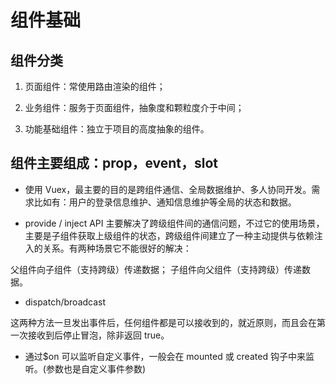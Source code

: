 #  组件基础

## 组件分类

1. 页面组件：常使用路由渲染的组件；

2. 业务组件：服务于页面组件，抽象度和颗粒度介于中间；

3. 功能基础组件：独立于项目的高度抽象的组件。

## 组件主要组成：prop，event，slot

- 使用 Vuex，最主要的目的是跨组件通信、全局数据维护、多人协同开发。需求比如有：用户的登录信息维护、通知信息维护等全局的状态和数据。

- provide / inject API 主要解决了跨级组件间的通信问题，不过它的使用场景，主要是子组件获取上级组件的状态，跨级组件间建立了一种主动提供与依赖注入的关系。有两种场景它不能很好的解决：

父组件向子组件（支持跨级）传递数据；
子组件向父组件（支持跨级）传递数据。

- dispatch/broadcast

这两种方法一旦发出事件后，任何组件都是可以接收到的，就近原则，而且会在第一次接收到后停止冒泡，除非返回 true。

- 通过$on 可以监听自定义事件，一般会在 mounted 或 created 钩子中来监听。(参数也是自定义事件参数)

